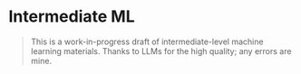 # Intermediate ML

> This is a work-in-progress draft of intermediate-level machine learning materials.
>  Thanks to LLMs for the high quality; any errors are mine.